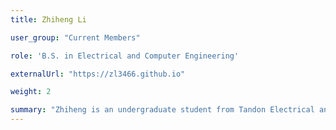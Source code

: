 ```yaml
---
title: Zhiheng Li

user_group: "Current Members"

role: 'B.S. in Electrical and Computer Engineering' 

externalUrl: "https://zl3466.github.io"

weight: 2

summary: "Zhiheng is an undergraduate student from Tandon Electrical and Computer Engineering major. His research and career interests lie in the fields of medical engineering, autonomous vehicle, and computer vision."
---
```

